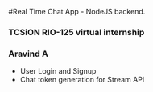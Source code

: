 #Real Time Chat App - NodeJS backend.

### TCSiON RIO-125 virtual internship
### Aravind A

- User Login and Signup
- Chat token generation for Stream API
